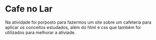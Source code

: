 # Cafe no Lar

Na atividade foi porposto para fazermos um site sobre um cafeteria para aplicar os conceitos estudados, além do html e css que também foi utilizados para melhorar a ativiade.

